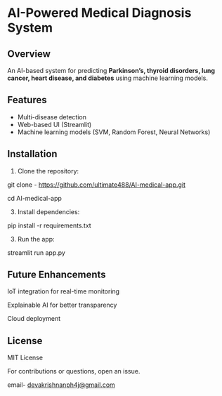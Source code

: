 # AI-Powered Medical Diagnosis System

## Overview  
An AI-based system for predicting **Parkinson’s, thyroid disorders, lung cancer, heart disease, and diabetes** using machine learning models.

## Features  
- Multi-disease detection  
- Web-based UI (Streamlit)  
- Machine learning models (SVM, Random Forest, Neural Networks)  

## Installation  
1. Clone the repository:  

git clone - https://github.com/ultimate488/AI-medical-app.git    
   
   cd AI-medical-app

3. Install dependencies:

pip install -r requirements.txt


3. Run the app:

streamlit run app.py



## Future Enhancements

IoT integration for real-time monitoring

Explainable AI for better transparency

Cloud deployment


## License

MIT License

For contributions or questions, open an issue.

email- devakrishnanph4j@gmail.com
